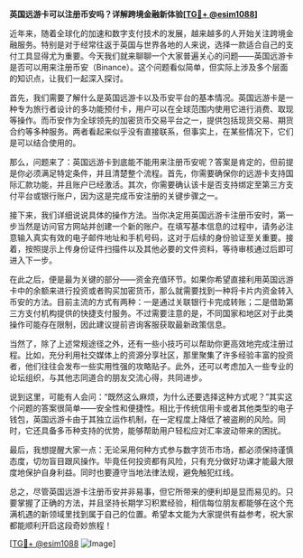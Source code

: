 **英国远游卡可以注册币安吗？详解跨境金融新体验[[TG💪+ @esim1088](https://t.me/s/esim1088)]**

近年来，随着全球化的加速和数字支付技术的发展，越来越多的人开始关注跨境金融服务。特别是对于经常往返于英国与世界各地的人来说，选择一款适合自己的支付工具显得尤为重要。今天我们就来聊聊一个大家普遍关心的问题——英国远游卡是否可以用来注册币安（Binance）。这个问题看似简单，但实际上涉及多个层面的知识点，让我们一起深入探讨。

首先，我们需要了解什么是英国远游卡以及币安平台的基本情况。英国远游卡是一种专为旅行者设计的多功能预付卡，用户可以在全球范围内使用它进行消费、取现等操作。而币安作为全球领先的加密货币交易平台之一，提供包括现货交易、期货合约等多种服务。两者看起来似乎没有直接联系，但事实上，在某些情况下，它们是可以结合使用的。

那么，问题来了：英国远游卡到底能不能用来注册币安呢？答案是肯定的，但前提是你必须满足特定条件，并且清楚整个流程。首先，你需要确保你的远游卡支持国际汇款功能，并且账户已经激活。其次，你需要确认该卡是否支持绑定至第三方支付平台或银行账户，因为这是完成币安注册的关键步骤之一。

接下来，我们详细说说具体的操作方法。当你决定用英国远游卡注册币安时，第一步当然是访问官方网站并创建一个新的账户。在填写基本信息的过程中，请务必注意输入真实有效的电子邮件地址和手机号码，这对于后续的身份验证至关重要。接着，按照提示上传身份证件扫描件以及其他必要的文件资料，等待审核通过后即可进入下一步。

在此之后，便是最为关键的部分——资金充值环节。如果你希望直接利用英国远游卡中的余额来进行投资或者购买加密货币，那么就需要找到一种将卡片内资金转入币安的方法。目前主流的方式有两种：一是通过关联银行卡完成转账；二是借助第三方支付机构提供的快捷支付服务。不过需要注意的是，不同国家和地区对于此类操作可能存在限制，因此建议提前咨询客服获取最新政策信息。

当然了，除了上述常规途径之外，还有一些小技巧可以帮助你更高效地完成注册过程。比如，充分利用社交媒体上的资源分享社区，那里聚集了许多经验丰富的投资者，他们往往会发布一些实用性强的攻略贴子。此外，还可以考虑加入一些专业的论坛组织，与其他志同道合的朋友交流心得，共同进步。

说到这里，可能有人会问：“既然这么麻烦，为什么还要选择这种方式呢？”其实这个问题的答案很简单——安全性和便捷性。相比于传统信用卡或者其他类型的电子钱包，英国远游卡由于其独立运作机制，在一定程度上降低了被盗刷的风险。同时，它还具备多币种支持的优势，能够帮助用户轻松应对汇率波动带来的困扰。

最后，我想提醒大家一点：无论采用何种方式参与数字货币市场，都必须保持谨慎态度，切勿盲目跟风操作。毕竟任何投资都有风险，只有充分做好功课才能最大限度地保护自身利益。同时也要遵守当地法律法规，避免触犯红线。

总之，尽管英国远游卡注册币安并非易事，但它所带来的便利却是显而易见的。只要掌握了正确的方法，并且坚持长期学习积累经验，相信每位朋友都能够在这个充满机遇的新领域里找到属于自己的位置。希望本文能为大家提供有益参考，祝大家都能顺利开启这段奇妙旅程！

[[TG💪+ @esim1088](https://t.me/s/esim1088) ![Image](https://i.postimg.cc/4NQfJmqS/Snipaste-2025-05-13-00-14-12.png)]